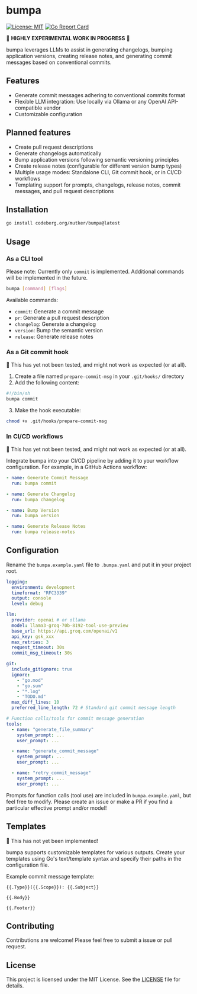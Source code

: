 # bumpa

[![License: MIT](https://img.shields.io/badge/License-MIT-yellow.svg)](https://opensource.org/licenses/MIT)
[![Go Report Card](https://goreportcard.com/badge/codeberg.org/mutker/bumpa)](https://goreportcard.com/report/codeberg.org/mutker/bumpa)

🚧 **HIGHLY EXPERIMENTAL WORK IN PROGRESS** 🚧

bumpa leverages LLMs to assist in generating changelogs, bumping application versions, creating release notes, and generating commit messages based on conventional commits.

## Features

- Generate commit messages adhering to conventional commits format
- Flexible LLM integration: Use locally via Ollama or any OpenAI API-compatible vendor
- Customizable configuration

## Planned features

- Create pull request descriptions
- Generate changelogs automatically
- Bump application versions following semantic versioning principles
- Create release notes (configurable for different version bump types)
- Multiple usage modes: Standalone CLI, Git commit hook, or in CI/CD workflows
- Templating support for prompts, changelogs, release notes, commit messages, and pull request descriptions

## Installation

```bash
go install codeberg.org/mutker/bumpa@latest
```

## Usage

### As a CLI tool

Please note: Currently only `commit` is implemented. Additional commands will be implemented in the future.

```bash
bumpa [command] [flags]
```

Available commands:
  - `commit`: Generate a commit message
  - `pr`: Generate a pull request description
  - `changelog`: Generate a changelog
  - `version`: Bump the semantic version
  - `release`: Generate release notes

### As a Git commit hook

🚧 This has yet not been tested, and might not work as expected (or at all).

1. Create a file named `prepare-commit-msg` in your `.git/hooks/` directory
2. Add the following content:

```bash
#!/bin/sh
bumpa commit
```

3. Make the hook executable:

```bash
chmod +x .git/hooks/prepare-commit-msg
```

### In CI/CD workflows

🚧 This has yet not been tested, and might not work as expected (or at all).

Integrate bumpa into your CI/CD pipeline by adding it to your workflow configuration. For example, in a GitHub Actions workflow:

```yaml
- name: Generate Commit Message
  run: bumpa commit

- name: Generate Changelog
  run: bumpa changelog

- name: Bump Version
  run: bumpa version

- name: Generate Release Notes
  run: bumpa release-notes
```

## Configuration

Rename the `bumpa.example.yaml` file to `.bumpa.yaml` and put it in your project root.

```yaml
logging:
  environment: development
  timeformat: "RFC3339"
  output: console
  level: debug

llm:
  provider: openai # or ollama
  model: llama3-groq-70b-8192-tool-use-preview
  base_url: https://api.groq.com/openai/v1
  api_key: gsk_xxx
  max_retries: 3
  request_timeout: 30s
  commit_msg_timeout: 30s

git:
  include_gitignore: true
  ignore:
    - "go.mod"
    - "go.sum"
    - "*.log"
    - "TODO.md"
  max_diff_lines: 10
  preferred_line_length: 72 # Standard git commit message length

# Function calls/tools for commit message generation
tools:
  - name: "generate_file_summary"
    system_prompt: ...
    user_prompt: ...

  - name: "generate_commit_message"
    system_prompt: ...
    user_prompt: ...

  - name: "retry_commit_message"
    system_prompt: ...
    user_prompt: ...
```

Prompts for function calls (tool use) are included in `bumpa.example.yaml`, but feel free to modify. Please create an issue or make a PR if you find a particular effective prompt and/or model!

## Templates

🚧 This has not yet been implemented!

bumpa supports customizable templates for various outputs. Create your templates using Go's text/template syntax and specify their paths in the configuration file.

Example commit message template:

```
{{.Type}}({{.Scope}}): {{.Subject}}

{{.Body}}

{{.Footer}}
```

## Contributing

Contributions are welcome! Please feel free to submit a issue or pull request.

## License

This project is licensed under the MIT License. See the [LICENSE](LICENSE) file for details.
```
